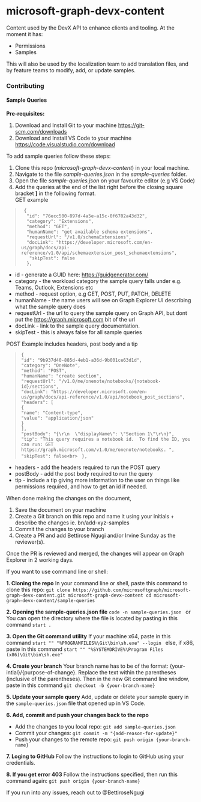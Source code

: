 # microsoft-graph-devx-content
Content used by the DevX API to enhance clients and tooling. At the moment it has: 
- Permissions
- Samples

This will also be used by the localization team to add translation files, and by feature teams to modify, add, or update samples. 

### Contributing
#### Sample Queries

**Pre-requisites:**
1. Download and Install Git to your machine https://git-scm.com/downloads
2. Download and Install VS Code to your machine https://code.visualstudio.com/download

To add sample queries follow these steps:
1. Clone this repo (*microsoft-graph-devx-content*) in your local machine.
2. Navigate to the file *sample-queries.json* in the *sample-queries* folder.
3. Open the file *sample-queries.json* on your favourite editor (e.g VS Code)
4. Add the queries at the end of the list right before the closing square bracket **]** in the following format. <br>
GET example <br>
>      {
>       "id": "76ecc500-897d-4a5e-a15c-0f6702a43d32",
>       "category": "Extensions",
>       "method": "GET",
>       "humanName": "get available schema extensions",
>       "requestUrl": "/v1.0/schemaExtensions",
>       "docLink": "https://developer.microsoft.com/en-us/graph/docs/api-reference/v1.0/api/schemaextension_post_schemaextensions",
>        "skipTest": false
>       },

- id - generate a GUID here: https://guidgenerator.com/ <br>
- category - the workload category the sample query falls under e.g. Teams, Outlook, Extensions etc <br>
- method - request option, e.g GET, POST, PUT, PATCH, DELETE <br>
- humanName - the name users will see on Graph Explorer UI describing what the sample query does <br>
- requestUrl - the url to query the sample query on Graph API, but dont put the https://graph.microsoft.com bit of the url <br>
- docLink - link to the sample query documentation. <br>
- skipTest - this is always false for all sample queries <br>

POST Example includes headers, post body and a tip <br>
>    `{`<br>
>        `"id": "9b937d40-885d-4eb1-a36d-9b001ce63d1d",`<br>
       `"category": "OneNote",`<br>
        `"method": "POST",`<br>
        `"humanName": "create section",`<br>
        `"requestUrl": "/v1.0/me/onenote/notebooks/{notebook-id}/sections",`<br>
        `"docLink": "https://developer.microsoft.com/en-us/graph/docs/api-reference/v1.0/api/notebook_post_sections",`<br>
        `"headers": [`<br>
            `{`<br>
                `"name": "Content-type",`<br>
                `"value": "application/json"`<br>
            `}`<br>
        `],`<br>
        `"postBody": "{\r\n  \"displayName\": \"Section 1\"\r\n}",`<br>
        `"tip": "This query requires a notebook id.  To find the ID, you can run: GET https://graph.microsoft.com/v1.0/me/onenote/notebooks. ",`<br>
        `"skipTest": false<br>`
   ` },`<br>
- headers - add the headers required to run the POST query
- postBody - add the post body required to run the query
- tip - include a tip giving more information to the user on things like permissions required, and how to get an id if needed.

When done making the changes on the document, 
1. Save the document on your machine
2. Create a Git branch on this repo and name it using your initials + describe the changes ie. bn/add-xyz-samples
3. Commit the changes to your branch 
4. Create a PR and add Bettirose Ngugi and/or Irvine Sunday as the reviewer(s).

Once the PR is reviewed and merged, the changes will appear on Graph Explorer in 2 working days.

If you want to use command line or shell:

**1. Cloning the repo**
In your command line or shell, paste this command to clone this repo:
`git clone https://github.com/microsoftgraph/microsoft-graph-devx-content.git microsoft-graph-devx-content
cd microsoft-graph-devx-content/sample-queries
`

**2. Opening the sample-queries.json file**
`code -n sample-queries.json
`
or 
You can open the directory where the file is located by pasting in this command
`start .
`

**3. Open the Git command utility**
If your machine x64, paste in this command 
`start "" "%PROGRAMFILES%\Git\bin\sh.exe" --login
`
else, if x86, paste in this command
`start "" "%SYSTEMDRIVE%\Program Files (x86)\Git\bin\sh.exe"
`

**4. Create your branch**
Your branch name has to be of the format: {your-intial}/{purpose-of-change}. Replace the text within the parentheses (inclusive of the parentheses).
Then in the new Git command line window, paste in this command
`git checkout -b {your-branch-name}
`

**5. Update your sample query** 
Add, update or delete your sample query in the `sample-queries.json` file that opened up in VS Code.

**6. Add, commit and push your changes back to the repo**
- Add the changes to you local repo: `git add sample-queries.json`
- Commit your changes: `git commit -m "{add-reason-for-update}"`
- Push your changes to the remote repo: `git push origin {your-branch-name}`

**7. Loging to GitHub**
Follow the instructions to login to GitHub using your credentials.

**8. If you get error 403**
Follow the instructions specified, then run this command again: `git push origin {your-branch-name}`

If you run into any issues, reach out to @BettiroseNgugi 
